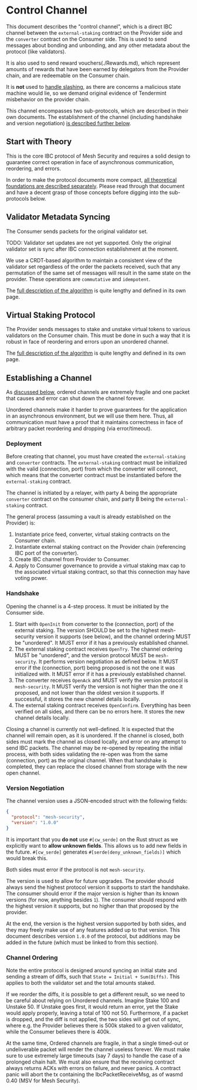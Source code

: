 # Control Channel

This document describes the "control channel", which is a direct IBC channel between the
`external-staking` contract on the Provider side and the `converter` contract
on the Consumer side. This is used to send messages about bonding and unbonding,
and any other metadata about the protocol (like validators).

It is also used to send reward vouchers(./Rewards.md), which represent amounts of rewards
that have been earned by delegators from the Provider chain, and are redeemable on the Consumer chain.

It is **not** used to [handle slashing](./Slashing.md), as there are concerns
a malicious state machine would lie, so we demand original evidence of Tendermint
misbehavior on the provider chain.

This channel encompasses two sub-protocols, which are described in their own documents.
The establishment of the channel (including handshake and version negotiation)
[is described further below](#establishing-a-channel).

## Start with Theory

This is the core IBC protocol of Mesh Security and requires a solid design to guarantee
correct operation in face of asynchronous communication, reordering, and errors.

In order to make the protocol documents more compact,
[all theoretical foundations are described separately](./Serializability.md).
Please read through that document and have a decent grasp of those concepts before
digging into the sub-protocols below.

## Validator Metadata Syncing

The Consumer sends packets for the original validator set.

TODO: Validator set updates are not yet supported. Only the original validator set is sync
after IBC connection establishment at the moment.

We use a CRDT-based algorithm to maintain a consistent view of the validator set regardless
of the order the packets received, such that any permutation of the same set of messages
will result in the same state on the provider. These operations are `commutative` and `idempotent`.

The [full description of the algorithm](./Validators.md) is quite lengthy and defined in its own page.

## Virtual Staking Protocol

The Provider sends messages to stake and unstake virtual tokens to various validators
on the Consumer chain. This must be done in such a way that it is robust in face
of reordering and errors upon an unordered channel.

The [full description of the algorithm](./Staking.md) is quite lengthy and defined in its own page.

## Establishing a Channel

As [discussed below](#channel-ordering), ordered channels are extremely fragile and
one packet that causes and error can shut down the channel forever.

Unordered channels make it harder to prove guarantees for the application in an asynchronous
environment, but we will use them here. Thus, all communication must have a proof that
it maintains correctness in face of arbitrary packet reordering and dropping (via error/timeout).

### Deployment

Before creating that channel, you must have created the `external-staking` and
`converter` contracts. The `external-staking` contract must be initialized with
the valid (connection, port) from which the converter will connect, which means that
the converter contract must be instantiated before the `external-staking` contract.

The channel is initiated by a relayer, with party A being the appropriate `converter`
contract on the consumer chain, and party B being the `external-staking` contract.

The general process (assuming a vault is already established on the Provider) is:

1. Instantiate price feed, converter, virtual staking contracts on the Consumer chain.
2. Instantiate external staking contract on the Provider chain (referencing IBC port of the converter).
3. Create IBC channel from Provider to Consumer.
4. Apply to Consumer governance to provide a virtual staking max cap to the associated virtual staking contract,
   so that this connection may have voting power.

### Handshake

Opening the channel is a 4-step process. It must be initiated by the Consumer side.

1. Start with `OpenInit` from converter to the (connection, port) of the external staking. The version 
   SHOULD be set to the highest mesh-security version it supports (see below), and the channel ordering
   MUST be "unordered". It MUST error if it has a previously established channel.
2. The external staking contract receives `OpenTry`. The channel ordering MUST be "unordered",
   and the version protocol MUST be `mesh-security`. It performs version negotiation as defined below.
   It MUST error if the (connection, port) being proposed is not the one it was initialized with.
   It MUST error if it has a previously established channel.
3. The converter receives `OpenAck` and MUST verify the version protocol is `mesh-security`.
   It MUST verify the version is not higher than the one it proposed, and not lower than the oldest version
   it supports. If successful, it stores the new channel details locally.
4. The external staking contract receives `OpenConfirm`. Everything has been verified on all sides,
   and there can be no errors here. It stores the new channel details locally.

Closing a channel is currently not well-defined. It is expected that the channel will remain open, as it is unordered.
If the channel is closed, both sides must mark the channel as closed locally, and error on any attempt to send IBC packets.
The channel may be re-opened by repeating the initial process, with both sides validating the re-open
was from the same (connection, port) as the original channel. When that handshake is completed, they can replace
the closed channel from storage with the new open channel.

### Version Negotiation

The channel version uses a JSON-encoded struct with the following fields:

```json
{
  "protocol": "mesh-security",
  "version": "1.0.0"
}
```

It is important that you **do not** use `#[cw_serde]` on the Rust struct as we explicitly
want to **allow unknown fields**. This allows us to add new fields in the future.
`#[cw_serde]` generates `#[serde(deny_unknown_fields)]` which would break this.

Both sides must error if the protocol is not `mesh-security`.

The version is used to allow for future upgrades. The provider should always send the
highest protocol version it supports to start the handshake. The consumer should
error if the major version is higher than its known versions (for now, anything besides `1`).
The consumer should respond with the highest version it supports, but no higher than
that proposed by the provider.

At the end, the version is the highest version supported by both sides, and they may freely make
use of any features added up to that version. This document describes version `1.0.0` of
the protocol, but additions may be added in the future (which must be linked to from this section).

### Channel Ordering

Note the entire protocol is designed around syncing an initial state and sending a stream
of diffs, such that `State = Initial + Sum(Diffs)`. This applies to both the validator set
and the total amounts staked.

If we reorder the diffs, it is possible to get a different result, so we need to be careful
about relying on Unordered channels. Imagine Stake 100 and Unstake 50. If Unstake goes first,
it would return an error, yet the Stake would apply properly, leaving a total of 100 not 50.
Furthermore, if a packet is dropped, and the diff is not applied, the two sides will
get out of sync, where e.g. the Provider believes there is 500k staked to a given validator,
while the Consumer believes there is 400k.

At the same time, Ordered channels are fragile, in that a single timed-out or undeliverable packet
will render the channel useless forever. We must make sure to use extremely large timeouts
(say 7 days) to handle the case of a prolonged chain halt. We must also ensure that the
receiving contract always returns ACKs with errors on failure, and never panics.
A contract panic will abort the tx containing the IbcPacketReceiveMsg, as of wasmd 0.40
(MSV for Mesh Security).
